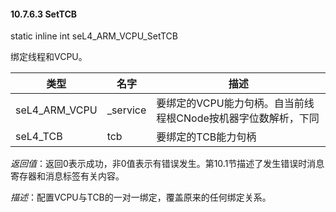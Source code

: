 #### 10.7.6.3  SetTCB

static inline int seL4_ARM_VCPU_SetTCB

绑定线程和VCPU。

类型 | 名字 | 描述
--- | --- | ---
seL4_ARM_VCPU | _service | 要绑定的VCPU能力句柄。自当前线程根CNode按机器字位数解析，下同
seL4_TCB | tcb | 要绑定的TCB能力句柄

*返回值*：返回0表示成功，非0值表示有错误发生。第10.1节描述了发生错误时消息寄存器和消息标签有关内容。

*描述*：配置VCPU与TCB的一对一绑定，覆盖原来的任何绑定关系。
